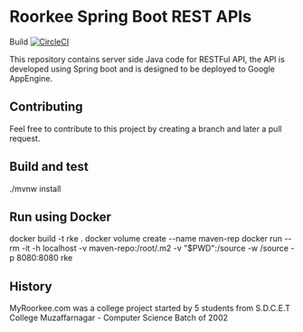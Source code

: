 # Roorkee Spring Boot REST APIs
Build [![CircleCI](https://circleci.com/gh/amitrke/rke.svg?style=svg)](https://circleci.com/gh/amitrke/rke)

This repository contains server side Java code for RESTFul API, the API is developed using Spring boot and is designed to be deployed to Google AppEngine.

## Contributing
Feel free to contribute to this project by creating a branch and later a pull request.

## Build and test
./mvnw install

## Run using Docker

docker build -t rke .
docker volume create --name maven-rep
docker run --rm -it -h localhost -v maven-repo:/root/.m2 -v "$PWD":/source -w /source -p 8080:8080 rke

## History
MyRoorkee.com was a college project started by 5 students from S.D.C.E.T College Muzaffarnagar - Computer Science Batch of 2002